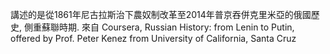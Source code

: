 講述的是從1861年尼古拉斯治下農奴制改革至2014年普京吞併克里米亞的俄國歷史, 側重蘇聯時期. 來自 Coursera, Russian History: from Lenin to Putin, offered by Prof. Peter Kenez from University of California, Santa Cruz
  
